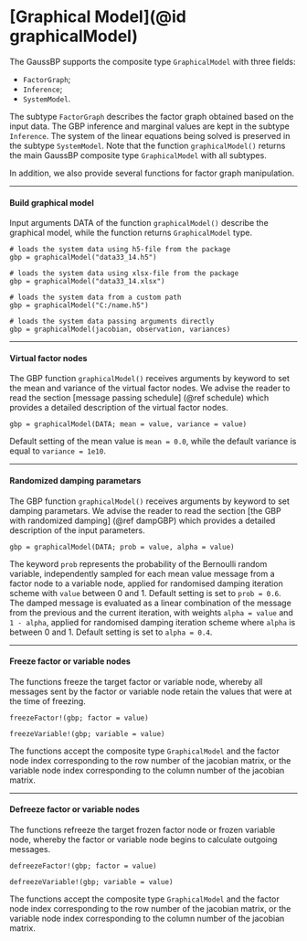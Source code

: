# [Graphical Model](@id graphicalModel)

The GaussBP supports the composite type `GraphicalModel` with three fields:
- `FactorGraph`;
- `Inference`;
- `SystemModel`.

The subtype `FactorGraph` describes the factor graph obtained based on the input data. The GBP inference and marginal values are kept in the subtype `Inference`. The system of the linear equations being solved is preserved in the subtype `SystemModel`. Note that the function `graphicalModel()` returns the main GaussBP composite type `GraphicalModel` with all subtypes.

In addition, we also provide several functions for factor graph manipulation.

---

#### Build graphical model

Input arguments DATA of the function `graphicalModel()` describe the graphical model, while the function returns `GraphicalModel` type.
```julia-repl
# loads the system data using h5-file from the package
gbp = graphicalModel("data33_14.h5")
```
```julia-repl
# loads the system data using xlsx-file from the package
gbp = graphicalModel("data33_14.xlsx")
```
```julia-repl
# loads the system data from a custom path
gbp = graphicalModel("C:/name.h5")
```
```julia-repl
# loads the system data passing arguments directly
gbp = graphicalModel(jacobian, observation, variances)
```

---

#### Virtual factor nodes

The GBP function `graphicalModel()` receives arguments by keyword to set the mean and variance of the virtual factor nodes. We advise the reader to read the section [message passing schedule] (@ref schedule) which provides a detailed description of the virtual factor nodes.

```julia-repl
gbp = graphicalModel(DATA; mean = value, variance = value)
```
Default setting of the mean value is `mean = 0.0`, while the default variance is equal to `variance = 1e10`.

---

#### Randomized damping parametars

The GBP function `graphicalModel()` receives arguments by keyword to set damping parametars. We advise the reader to read the section [the GBP with randomized damping] (@ref dampGBP) which provides a detailed description of the input parameters.
```julia-repl
gbp = graphicalModel(DATA; prob = value, alpha = value)
```
The keyword `prob` represents the probability of the Bernoulli random variable, independently sampled for each mean value message from a factor node to a variable node, applied for randomised damping iteration scheme with `value` between 0 and 1. Default setting is set to `prob = 0.6`. The damped message is evaluated as a linear combination of the message from the previous and the current iteration, with weights `alpha = value` and `1 - alpha`, applied for randomised damping iteration scheme where `alpha` is between 0 and 1. Default setting is set to `alpha = 0.4`.

---

#### Freeze factor or variable nodes
The functions freeze the target factor or variable node, whereby all messages sent by the factor or variable node retain the values that were at the time of freezing.
```julia-repl
freezeFactor!(gbp; factor = value)
```
```julia-repl
freezeVariable!(gbp; variable = value)
```
The functions accept the composite type `GraphicalModel` and the factor node index corresponding to the row number of the jacobian matrix, or the variable node index corresponding to the column number of the jacobian matrix.

---

#### Defreeze factor or variable nodes
The functions refreeze the target frozen factor node or frozen variable node, whereby the factor or variable node begins to calculate outgoing messages.
```julia-repl
defreezeFactor!(gbp; factor = value)
```
```julia-repl
defreezeVariable!(gbp; variable = value)
```
The functions accept the composite type `GraphicalModel` and the factor node index corresponding to the row number of the jacobian matrix, or the variable node index corresponding to the column number of the jacobian matrix.